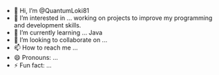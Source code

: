- 👋 Hi, I’m @QuantumLoki81
- 👀 I’m interested in ... working on projects to improve my programming and development skills.
- 🌱 I’m currently learning ... Java
- 💞️ I’m looking to collaborate on ...
- 📫 How to reach me ...
- 😄 Pronouns: ...
- ⚡ Fun fact: ...

<!---
QuantumLoki81/QuantumLoki81 is a ✨ special ✨ repository because its `README.md` (this file) appears on your GitHub profile.
You can click the Preview link to take a look at your changes.
--->

